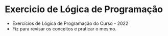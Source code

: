 # Exercicio de Lógica de Programação

 - Exercícios de Lógica de Programação do Curso - 2022
 - Fiz para revisar os conceitos e praticar o mesmo.
